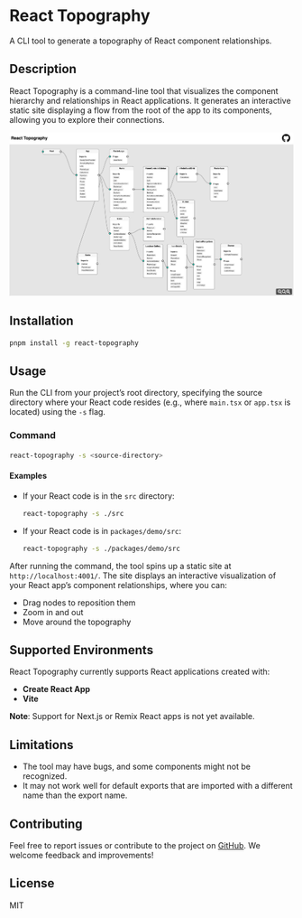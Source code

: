 # React Topography

A CLI tool to generate a topography of React component relationships.

## Description

React Topography is a command-line tool that visualizes the component hierarchy and relationships in React applications. It generates an interactive static site displaying a flow from the root of the app to its components, allowing you to explore their connections.

![Topography Sample](docs/raster.png)

## Installation

```bash
pnpm install -g react-topography
```

## Usage

Run the CLI from your project’s root directory, specifying the source directory where your React code resides (e.g., where `main.tsx` or `app.tsx` is located) using the `-s` flag.

### Command

```bash
react-topography -s <source-directory>
```

#### Examples

- If your React code is in the `src` directory:

    ```bash
    react-topography -s ./src
    ```

- If your React code is in `packages/demo/src`:
    ```bash
    react-topography -s ./packages/demo/src
    ```

After running the command, the tool spins up a static site at `http://localhost:4001/`. The site displays an interactive visualization of your React app’s component relationships, where you can:

- Drag nodes to reposition them
- Zoom in and out
- Move around the topography

## Supported Environments

React Topography currently supports React applications created with:

- **Create React App**
- **Vite**

**Note**: Support for Next.js or Remix React apps is not yet available.

## Limitations

- The tool may have bugs, and some components might not be recognized.
- It may not work well for default exports that are imported with a different name than the export name.

## Contributing

Feel free to report issues or contribute to the project on [GitHub](https://github.com/saran13raj/react-topography). We welcome feedback and improvements!

## License

MIT
